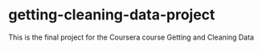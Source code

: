# getting-cleaning-data-project
This is the final project for the Coursera course Getting and Cleaning Data
